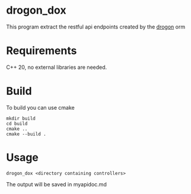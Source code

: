 # drogon_dox
This program extract the restful api endpoints created by the [drogon](https://drogonframework.github.io/drogon-docs/) orm

# Requirements
C++ 20, no external libraries are needed.

# Build
To build you can use cmake
```
mkdir build
cd build
cmake ..
cmake --build .
```

# Usage

`drogon_dox <directory containing controllers>`

The output will be saved in myapidoc.md 